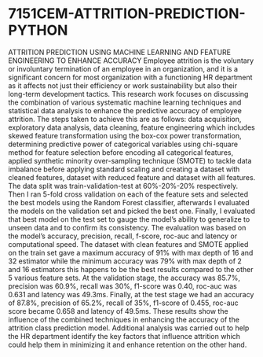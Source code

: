 # 7151CEM-ATTRITION-PREDICTION-PYTHON
ATTRITION PREDICTION USING MACHINE LEARNING AND FEATURE ENGINEERING TO ENHANCE ACCURACY
Employee attrition is the voluntary or involuntary termination of an employee in an organization, and it is a significant concern for most organization with a functioning HR department as it affects not just their efficiency or work sustainability but also their long-term development tactics. This research work focuses on discussing the combination of various systematic machine learning techniques and statistical data analysis to enhance the predictive accuracy of employee attrition.
The steps taken to achieve this are as follows: data acquisition, exploratory data analysis, data cleaning, feature engineering which includes skewed feature transformation using the box-cox power transformation, determining predictive power of categorical variables using chi-square method for feature selection before encoding all categorical features, applied synthetic minority over-sampling technique (SMOTE) to tackle data imbalance before applying standard scaling and creating a dataset with cleaned features, dataset with reduced feature and dataset with all features. The data split was train-validation-test at 60%-20%-20% respectively. Then I ran 5-fold cross validation on each of the feature sets and selected the best models using the Random Forest classifier, afterwards I evaluated the models on the validation set and picked the best one. Finally, I evaluated that best model on the test set to gauge the model’s ability to generalize to unseen data and to confirm its consistency. The evaluation was based on the model’s accuracy, precision, recall, f-score, roc-auc and latency or computational speed.
The dataset with clean features and SMOTE applied on the train set gave a maximum accuracy of 91% with max depth of 16 and 32 estimator while the minimum accuracy was 79% with max depth of 2 and 16 estimators this happens to be the best results compared to the other 5 various feature sets. At the validation stage, the accuracy was 85.7%, precision was 60.9%, recall was 30%, f1-score was 0.40, roc-auc was 0.631 and latency was 49.3ms. Finally, at the test stage we had an accuracy of 87.8%, precision of 65.2%, recall of 35%, f1-score of 0.455, roc-auc score became 0.658 and latency of 49.5ms. These results show the influence of the combined techniques in enhancing the accuracy of the attrition class prediction model. Additional analysis was carried out to help the HR department identify the key factors that influence attrition which could help them in minimizing it and enhance retention on the other hand.
